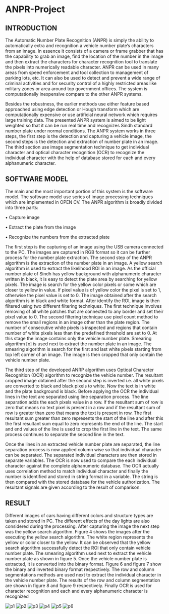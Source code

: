 # ANPR-Project

## INTRODUCTION
The Automatic Number Plate Recognition (ANPR) is simply the ability to automatically
extra and recognition a vehicle number plate’s characters from an image. In essence it consists of
a camera or frame grabber that has the capability to grab an image, find the location of the
number in the image and then extract the characters for character recognition tool to translate the
pixels into numerically readable character. ANPR can be used in many areas from speed
enforcement and tool collection to management of parking lots, etc. It can also be used to detect
and prevent a wide range of criminal activities and for security control of a highly restricted
areas like military zones or area around top government offices. The system is computationally
inexpensive compare to the other ANPR systems.

Besides the robustness, the earlier methods use either feature based approached using
edge detection or Hough transform which are computationally expensive or use artificial neural
network which requires large training data. The presented ANPR system is aimed to be light
weighted so that it can be run real time and recognizes Sindh standard number plate under
normal conditions. The ANPR system works in three steps, the first step is the detection and
capturing a vehicle image, the second steps is the detection and extraction of number plate in an
image. The third section use image segmentation technique to get individual character and
optical character recognition (OCR) to recognize the individual character with the help of
database stored for each and every alphanumeric character.

##  SOFTWARE MODEL
The main and the most important portion of this system is the software model. The software model use series of image processing techniques which are implemented in OPEN CV. The ANPR algorithm is broadly divided into three parts:

• Capture image

• Extract the plate from the image

• Recognize the numbers from the extracted plate

The first step is the capturing of an image using the USB camera connected to the PC. The images are captured in RGB format so it can be further process for the number plate extraction. The second step of the ANPR algorithm is the extraction of the number plate in an image. A yellow search algorithm is used to extract the likelihood ROI in an image. As the official number plate of Sindh has yellow background with alphanumeric character written in
black, it is easy to detect the plate area by searching for yellow pixels. The image is search for the yellow color pixels or some which are closer to yellow in value. If pixel value is of yellow color the pixel is set to 1, otherwise the pixel value is set to 0. The image obtained after the search algorithm is in black and white format. After identify the ROI, image is then filtered using two different filtering techniques. The first technique involves removing of all white patches that are connected to any border and set their pixel value to 0. The second filtering technique use pixel count method to remove the small regions in an image other than the plate region. The number of consecutive white pixels is inspected and regions that contain number of white pixels less than the predefined threshold are set to 0. At this stage the image contains only the vehicle number plate. Smearing algorithm [x] is used next to extract the number plate in an image. The smearing algorithm is search for the first and last white pixels starting from top left corner of an image. The image is then cropped that only contain the vehicle number plate.

The third step of the developed ANRP algorithm uses Optical Character Recognition (OCR) algorithm to recognize the vehicle number. The resultant cropped image obtained after the second step is inverted i.e. all white pixels are converted to black and black pixels to white. Now the text is in white and the plate background is black. Before applying the OCR the individual lines in the text are separated using line separation process. The line separation adds
the each pixels value in a row. If the resultant sum of row is zero that means no text pixel is present in a row and if the resultant sum of row is greater than zero that means the text is present in row. The first resultant sum greater than zero represents the start of the line and after this the first resultant sum equal to zero represents the end of the line. The start and end values of the line is used to crop the first line in the text. The same process continues to separate the second line in the text.

Once the lines in an extracted vehicle number plate are separated, the line separation process is now applied column wise so that individual character can be separated. The separated individual characters are then stored in separate variables. The OCR is now used to compare the each individual character against the complete alphanumeric database. The OCR actually uses correlation method to match individual character and finally the number is identified and stored in string format in a variable. The string is then compared with the stored database for the vehicle authorization. The resultant signals are given according to the result of comparison.

## RESULT
Different images of cars having different colors and structure types are taken and stored in PC. The different effects of the day lights are also considered during the processing. After capturing the image the next step was the yellow search algorithm. Figure 4 shows the images after the executing the yellow search algorithm. The white region represents the yellow or color closer to the yellow. It can be observed that the yellow search algorithm successfully detect the ROI that only contain vehicle number plate. The smearing algorithm used next to extract the vehicle number plate as shown in figure 5. Once the vehicle number plate is extracted, it is converted into the binary format. Figure 6 and figure 7 show the binary and inverted binary format respectively. The row and column segmentations methods are used next to extract the individual character in the vehicle number plate. The results of the row and column segmentation are shown in figure 8 and figure 9 respectively. Finally OCR is used for character recognition and each and every alphanumeric character is recognized 

![p1](https://github.com/im-vysakh/NPR-Project/assets/134374340/8d223bcf-4b30-47f1-a40b-6ca1a852f7a8) 
![p2](https://github.com/im-vysakh/NPR-Project/assets/134374340/aee8c58c-b6a5-4412-8163-3622a1fbbf78)
![p3](https://github.com/im-vysakh/NPR-Project/assets/134374340/1ea0b3a0-79b5-481e-9e41-9cbf6753dc68)
![p4](https://github.com/im-vysakh/NPR-Project/assets/134374340/3d55e6ef-03df-4e36-9f0e-0fc40bc7d0b1)
![p5](https://github.com/im-vysakh/NPR-Project/assets/134374340/3533e07f-5e3b-45c6-bf0c-f705706c5baf)
![p6](https://github.com/im-vysakh/NPR-Project/assets/134374340/507c4f84-0de8-4628-b5d9-f7134ee8a126)
